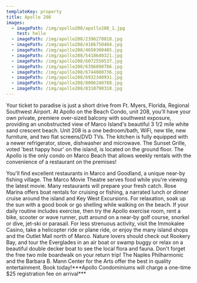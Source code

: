 ```yaml
---
templateKey: property
title: Apollo 208
images:
  - imagePath: /img/apollo208/apollo208_1.jpg
    test: hello
  - imagePath: /img/apollo208/2396270818.jpg
  - imagePath: /img/apollo208/4186750404.jpg
  - imagePath: /img/apollo208/4650300485.jpg
  - imagePath: /img/apollo208/5418640321.jpg
  - imagePath: /img/apollo208/6072550537.jpg
  - imagePath: /img/apollo208/6396890786.jpg
  - imagePath: /img/apollo208/6744080736.jpg
  - imagePath: /img/apollo208/6932340931.jpg
  - imagePath: /img/apollo208/8006240788.jpg
  - imagePath: /img/apollo208/8310790318.jpg
---
```

Your ticket to paradise is just a short drive from Ft. Myers, Florida, Regional Southwest Airport. At Apollo on the Beach Condo, unit 208, you'll have your own private, premiere over-sized balcony with southwest exposure, providing an unobstructed view of Marco Island's beautiful 3 1/2 mile white sand crescent beach. Unit 208 is a one bedroom/bath, WiFi, new tile, new furniture, and two flat screens/DVD TVs. The kitchen is fully equipped with a newer refrigerator, stove, dishwasher and microwave. The Sunset Grille, voted 'best happy hour' on the island, is located on the ground floor. The Apollo is the only condo on Marco Beach that allows weekly rentals with the convenience of a restaurant on the premises!

You'll find excellent restaurants in Marco and Goodland, a unique near-by fishing village. The Marco Movie Theatre serves food while you're viewing the latest movie. Many restaurants will prepare your fresh catch. Rose Marina offers boat rentals for cruising or fishing, a narrated lunch or dinner cruise around the island and Key West Excursions. For relaxation, soak up the sun with a good book or go shelling while walking on the beach. If your daily routine includes exercise, then try the Apollo exercise room, rent a bike, scooter or wave runner, putt around on a near-by golf course, snorkel or dive, jet-ski or parasail. For less strenuous activity, visit the Immokalee Casino, take a helicopter ride or plane ride, or enjoy the many island shops and the Outlet Mall north of Marco. Nature lovers should check out Rookery Bay, and tour the Everglades in an air boat or swamp buggy or relax on a beautiful double decker boat to see the local flora and fauna. Don't forget the free two mile boardwalk on your return trip! The Naples Philharmonic and the Barbara B. Mann Center for the Arts offer the best in quality entertainment. Book today!\*\*\*Apollo Condominiums will charge a one-time $25 registration fee on arrival\*\*\*
